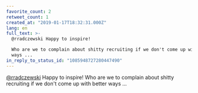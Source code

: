 ```yaml
---
favorite_count: 2
retweet_count: 1
created_at: "2019-01-17T18:32:31.000Z"
lang: en
full_text: >-
  @rradczewski Happy to inspire!

  Who are we to complain about shitty recruiting if we don't come up with better
  ways ...
in_reply_to_status_id: "1085948727280447490"
---
```


[@rradczewski](https://twitter.com/rradczewski) Happy to inspire! Who are we to
complain about shitty recruiting if we don't come up with better ways ...
